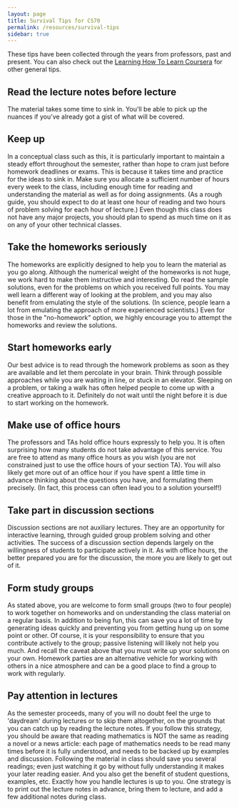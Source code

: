 ```yaml
---
layout: page
title: Survival Tips for CS70
permalink: /resources/survival-tips
sidebar: true
---
```


These tips have been collected through the years from professors, past and present.
You can also check out the [Learning How To Learn Coursera](https://www.coursera.org/learn/learning-how-to-learn) for other general tips.

## Read the lecture notes before lecture

The material takes some time to sink in. You'll be able to pick up the nuances if you've already got a gist of what will be covered.

## Keep up

In a conceptual class such as this, it is particularly important to maintain a steady effort throughout the semester, rather than hope to cram just before homework deadlines or exams. This is because it takes time and practice for the ideas to sink in. Make sure you allocate a sufficient number of hours every week to the class, including enough time for reading and understanding the material as well as for doing assignments. (As a rough guide, you should expect to do at least one hour of reading and two hours of problem solving for each hour of lecture.) Even though this class does not have any major projects, you should plan to spend as much time on it as on any of your other technical classes.

## Take the homeworks seriously

The homeworks are explicitly designed to help you to learn the material as you go along. Although the numerical weight of the homeworks is not huge, we work hard to make them instructive and interesting. Do read the sample solutions, even for the problems on which you received full points. You may well learn a different way of looking at the problem, and you may also benefit from emulating the style of the solutions. (In science, people learn a lot from emulating the approach of more experienced scientists.) Even for those in the "no-homework" option, we highly encourage you to attempt the homeworks and review the solutions.

## Start homeworks early

Our best advice is to read through the homework problems as soon as they are available and let them percolate in your brain. Think through possible approaches while you are waiting in line, or stuck in an elevator. Sleeping on a problem, or taking a walk has often helped people to come up with a creative approach to it. Definitely do not wait until the night before it is due to start working on the homework.

## Make use of office hours

The professors and TAs hold office hours expressly to help you. It is often surprising how many students do not take advantage of this service. You are free to attend as many office hours as you wish (you are not constrained just to use the office hours of your section TA). You will also likely get more out of an office hour if you have spent a little time in advance thinking about the questions you have, and formulating them precisely. (In fact, this process can often lead you to a solution yourself!)

## Take part in discussion sections

Discussion sections are not auxiliary lectures. They are an opportunity for interactive learning, through guided group problem solving and other activities. The success of a discussion section depends largely on the willingness of students to participate actively in it. As with office hours, the better prepared you are for the discussion, the more you are likely to get out of it.

## Form study groups

As stated above, you are welcome to form small groups (two to four people) to work together on homeworks and on understanding the class material on a regular basis. In addition to being fun, this can save you a lot of time by generating ideas quickly and preventing you from getting hung up on some point or other. Of course, it is your responsibility to ensure that you contribute actively to the group; passive listening will likely not help you much. And recall the caveat above that you must write up your solutions on your own. Homework parties are an alternative vehicle for working with others in a nice atmosphere and can be a good place to find a group to work with regularly.

## Pay attention in lectures

As the semester proceeds, many of you will no doubt feel the urge to 'daydream' during lectures or to skip them altogether, on the grounds that you can catch up by reading the lecture notes. If you follow this strategy, you should be aware that reading mathematics is NOT the same as reading a novel or a news article: each page of mathematics needs to be read many times before it is fully understood, and needs to be backed up by examples and discussion. Following the material in class should save you several readings; even just watching it go by without fully understanding it makes your later reading easier. And you also get the benefit of student questions, examples, etc. Exactly how you handle lectures is up to you. One strategy is to print out the lecture notes in advance, bring them to lecture, and add a few additional notes during class.
